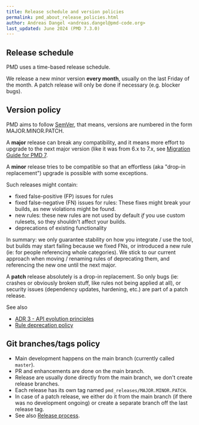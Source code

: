 ```yaml
---
title: Release schedule and version policies
permalink: pmd_about_release_policies.html
author: Andreas Dangel <andreas.dangel@pmd-code.org>
last_updated: June 2024 (PMD 7.3.0)
---
```


## Release schedule

PMD uses a time-based release schedule.

We release a new minor version **every month**, usually on the last Friday of the month.
A patch release will only be done if necessary (e.g. blocker bugs).

## Version policy

PMD aims to follow [SemVer](https://semver.org/), that means, versions are numbered in the form MAJOR.MINOR.PATCH.

A **major** release can break any compatibility, and it means more effort to upgrade to the next major version (like
it was from 6.x to 7.x, see [Migration Guide for PMD 7](pmd_userdocs_migrating_to_pmd7.html).

A **minor** release tries to be compatible so that an effortless (aka "drop-in replacement") upgrade is possible
with some exceptions.

Such releases might contain:

* fixed false-positive (FP) issues for rules
* fixed false-negative (FN) issues for rules: These fixes might break your builds, as new violations might be found.
* new rules: these new rules are not used by default _if_ you use custom rulesets, so they shouldn't affect your builds.
* deprecations of existing functionality

In summary: we only guarantee stability on how you integrate / use the tool, but builds may start failing because
we fixed FNs, or introduced a new rule (ie: for people referencing whole categories).
We stick to our current approach when moving / renaming rules of deprecating them, and referencing
the new one until the next major.

A **patch** release absolutely is a drop-in replacement. So only bugs (ie: crashes or obviously broken stuff,
like rules not being applied at all), or security issues (dependency updates, hardening, etc.) are part of
a patch release.

See also

* [ADR 3 - API evolution principles](pmd_projectdocs_decisions_adr_3.html)
* [Rule deprecation policy](pmd_devdocs_rule_deprecation_policy.html)

## Git branches/tags policy

* Main development happens on the main branch (currently called `master`).
* PR and enhancements are done on the main branch.
* Release are usually done directly from the main branch, we don't create release branches.
* Each release has its own tag named `pmd_releases/MAJOR.MINOR.PATCH`.
* In case of a patch release, we either do it from the main branch (if there was no development ongoing)
  or create a separate branch off the last release tag.
* See also [Release process](pmd_projectdocs_committers_releasing.html).

